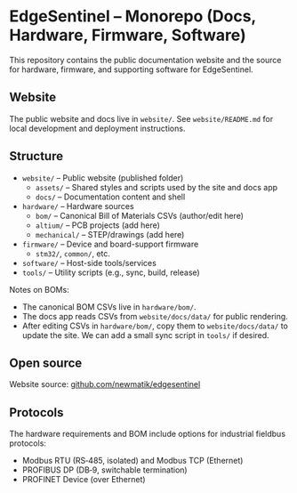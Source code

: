 # EdgeSentinel – Monorepo (Docs, Hardware, Firmware, Software)

This repository contains the public documentation website and the source for hardware, firmware, and supporting software for EdgeSentinel.

## Website

The public website and docs live in `website/`. See `website/README.md` for
local development and deployment instructions.

## Structure

- `website/` – Public website (published folder)
  - `assets/` – Shared styles and scripts used by the site and docs app
  - `docs/` – Documentation content and shell
- `hardware/` – Hardware sources
  - `bom/` – Canonical Bill of Materials CSVs (author/edit here)
  - `altium/` – PCB projects (add here)
  - `mechanical/` – STEP/drawings (add here)
- `firmware/` – Device and board-support firmware
  - `stm32/`, `common/`, etc.
- `software/` – Host-side tools/services
- `tools/` – Utility scripts (e.g., sync, build, release)

Notes on BOMs:
- The canonical BOM CSVs live in `hardware/bom/`.
- The docs app reads CSVs from `website/docs/data/` for public rendering.
- After editing CSVs in `hardware/bom/`, copy them to `website/docs/data/` to update the site. We can add a small sync script in `tools/` if desired.

## Open source

Website source: [github.com/newmatik/edgesentinel](https://github.com/newmatik/edgesentinel)

## Protocols

The hardware requirements and BOM include options for industrial fieldbus protocols:

- Modbus RTU (RS‑485, isolated) and Modbus TCP (Ethernet)
- PROFIBUS DP (DB‑9, switchable termination)
- PROFINET Device (over Ethernet)
